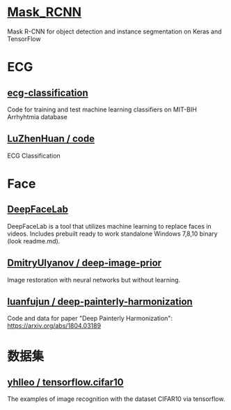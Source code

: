 # [Mask_RCNN](https://github.com/matterport/Mask_RCNN)
Mask R-CNN for object detection and instance segmentation on Keras and TensorFlow

# ECG

## [ecg-classification](https://github.com/mondejar/ecg-classification)
Code for training and test machine learning classifiers on MIT-BIH Arrhyhtmia database
## [LuZhenHuan / code](https://github.com/LuZhenHuan/code)
ECG Classification

# Face

## [DeepFaceLab](https://github.com/iperov/DeepFaceLab)
DeepFaceLab is a tool that utilizes machine learning to replace faces in videos. Includes prebuilt ready to work standalone Windows 7,8,10 binary (look readme.md).


## [DmitryUlyanov / deep-image-prior](https://github.com/DmitryUlyanov/deep-image-prior)
Image restoration with neural networks but without learning.

## [luanfujun / deep-painterly-harmonization](https://github.com/luanfujun/deep-painterly-harmonization)
Code and data for paper "Deep Painterly Harmonization": https://arxiv.org/abs/1804.03189

# 数据集
## [yhlleo / tensorflow.cifar10](https://github.com/yhlleo/tensorflow.cifar10)
The examples of image recognition with the dataset CIFAR10 via tensorflow.